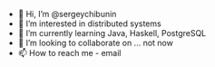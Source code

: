 - 👋 Hi, I’m @sergeychibunin
- 👀 I’m interested in distributed systems
- 🌱 I’m currently learning Java, Haskell, PostgreSQL
- 💞️ I’m looking to collaborate on ... not now
- 📫 How to reach me - email

<!---
sergeychibunin/sergeychibunin is a ✨ special ✨ repository because its `README.md` (this file) appears on your GitHub profile.
You can click the Preview link to take a look at your changes.
--->
